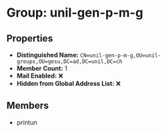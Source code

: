 # Group: unil-gen-p-m-g

## Properties

- **Distinguished Name:** `CN=unil-gen-p-m-g,OU=unil-groups,OU=gesu,DC=ad,DC=unil,DC=ch`
- **Member Count:** 1
- **Mail Enabled:** ❌
- **Hidden from Global Address List:** ❌

## Members

- printun
